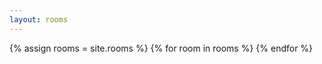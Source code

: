 ```yaml
---
layout: rooms
---
```

<a-entity environment="preset: dream"></a-entity>
<a-entity
    arrange>
    {% assign rooms = site.rooms %}
    {% for room in rooms %}
    <a-link 
        class="door"
        href="{{ '/' | relative_url }}rooms/{{ room.title | downcase | replace: ' ', '-' }}"
        title="{{ room.title }}"></a-link>
    {% endfor %}
</a-entity>
<a-entity 
    cursor="rayOrigin: mouse"
    camera 
    position="0 1.6 0" 
    wasd-controls 
    rotation
    look-controls>
</a-entity>